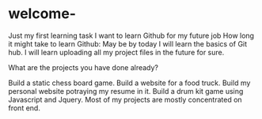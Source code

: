 # welcome-
Just my first learning task
I want to learn Github for my future job
How long it might take to learn Github: May be by today I will learn the basics of Git hub. I will learn uploading all my project files in the future for sure.

What are the projects you have done already?

Build a static chess board game.
Build a website for a food truck.
Build my personal website potraying my resume in it.
Build a drum kit game using Javascript and Jquery.
Most of my projects are mostly concentrated on front end.

